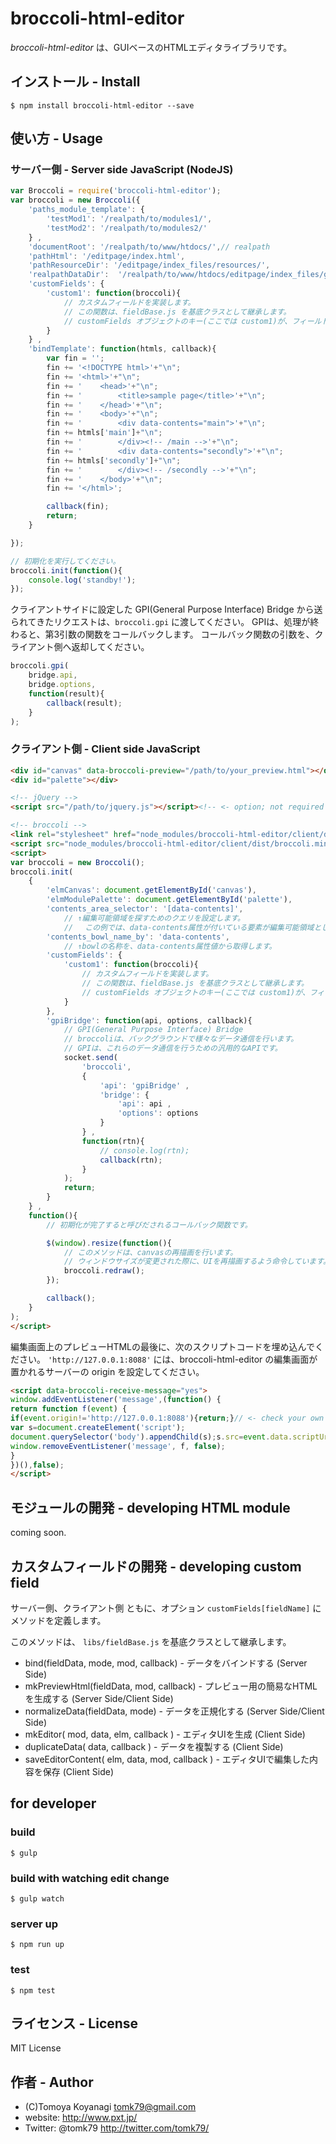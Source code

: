 # broccoli-html-editor

_broccoli-html-editor_ は、GUIベースのHTMLエディタライブラリです。

## インストール - Install

```
$ npm install broccoli-html-editor --save
```

## 使い方 - Usage

### サーバー側 - Server side JavaScript (NodeJS)

```js
var Broccoli = require('broccoli-html-editor');
var broccoli = new Broccoli({
	'paths_module_template': {
		'testMod1': '/realpath/to/modules1/',
		'testMod2': '/realpath/to/modules2/'
	} ,
	'documentRoot': '/realpath/to/www/htdocs/',// realpath
	'pathHtml': '/editpage/index.html',
	'pathResourceDir': '/editpage/index_files/resources/',
	'realpathDataDir':  '/realpath/to/www/htdocs/editpage/index_files/guieditor.ignore/',
	'customFields': {
		'custom1': function(broccoli){
			// カスタムフィールドを実装します。
			// この関数は、fieldBase.js を基底クラスとして継承します。
			// customFields オブジェクトのキー(ここでは custom1)が、フィールドの名称になります。
		}
	} ,
	'bindTemplate': function(htmls, callback){
		var fin = '';
		fin += '<!DOCTYPE html>'+"\n";
		fin += '<html>'+"\n";
		fin += '    <head>'+"\n";
		fin += '        <title>sample page</title>'+"\n";
		fin += '    </head>'+"\n";
		fin += '    <body>'+"\n";
		fin += '        <div data-contents="main">'+"\n";
		fin += htmls['main']+"\n";
		fin += '        </div><!-- /main -->'+"\n";
		fin += '        <div data-contents="secondly">'+"\n";
		fin += htmls['secondly']+"\n";
		fin += '        </div><!-- /secondly -->'+"\n";
		fin += '    </body>'+"\n";
		fin += '</html>';

		callback(fin);
		return;
	}

});

// 初期化を実行してください。
broccoli.init(function(){
	console.log('standby!');
});

```

クライアントサイドに設定した GPI(General Purpose Interface) Bridge から送られてきたリクエストは、`broccoli.gpi` に渡してください。
GPIは、処理が終わると、第3引数の関数をコールバックします。
コールバック関数の引数を、クライアント側へ返却してください。

```js
broccoli.gpi(
	bridge.api,
	bridge.options,
	function(result){
		callback(result);
	}
);
```


### クライアント側 - Client side JavaScript

```html
<div id="canvas" data-broccoli-preview="/path/to/your_preview.html"></div>
<div id="palette"></div>

<!-- jQuery -->
<script src="/path/to/jquery.js"></script><!-- <- option; not required -->

<!-- broccoli -->
<link rel="stylesheet" href="node_modules/broccoli-html-editor/client/dist/broccoli.min.css" />
<script src="node_modules/broccoli-html-editor/client/dist/broccoli.min.js"></script>
<script>
var broccoli = new Broccoli();
broccoli.init(
	{
		'elmCanvas': document.getElementById('canvas'),
		'elmModulePalette': document.getElementById('palette'),
		'contents_area_selector': '[data-contents]',
			// ↑編集可能領域を探すためのクエリを設定します。
			// 　この例では、data-contents属性が付いている要素が編集可能領域として認識されます。
		'contents_bowl_name_by': 'data-contents',
			// ↑bowlの名称を、data-contents属性値から取得します。
		'customFields': {
			'custom1': function(broccoli){
				// カスタムフィールドを実装します。
				// この関数は、fieldBase.js を基底クラスとして継承します。
				// customFields オブジェクトのキー(ここでは custom1)が、フィールドの名称になります。
			}
		},
		'gpiBridge': function(api, options, callback){
			// GPI(General Purpose Interface) Bridge
			// broccoliは、バックグラウンドで様々なデータ通信を行います。
			// GPIは、これらのデータ通信を行うための汎用的なAPIです。
			socket.send(
				'broccoli',
				{
					'api': 'gpiBridge' ,
					'bridge': {
						'api': api ,
						'options': options
					}
				} ,
				function(rtn){
					// console.log(rtn);
					callback(rtn);
				}
			);
			return;
		}
	} ,
	function(){
		// 初期化が完了すると呼びだされるコールバック関数です。

		$(window).resize(function(){
			// このメソッドは、canvasの再描画を行います。
			// ウィンドウサイズが変更された際に、UIを再描画するよう命令しています。
			broccoli.redraw();
		});

		callback();
	}
);
</script>
```

編集画面上のプレビューHTMLの最後に、次のスクリプトコードを埋め込んでください。
`'http://127.0.0.1:8088'` には、broccoli-html-editor の編集画面が置かれるサーバーの origin を設定してください。

```html
<script data-broccoli-receive-message="yes">
window.addEventListener('message',(function() {
return function f(event) {
if(event.origin!='http://127.0.0.1:8088'){return;}// <- check your own server's origin.
var s=document.createElement('script');
document.querySelector('body').appendChild(s);s.src=event.data.scriptUrl;
window.removeEventListener('message', f, false);
}
})(),false);
</script>
```


## モジュールの開発 - developing HTML module

coming soon.

## カスタムフィールドの開発 - developing custom field

サーバー側、クライアント側 ともに、オプション `customFields[fieldName]` にメソッドを定義します。

このメソッドは、 `libs/fieldBase.js` を基底クラスとして継承します。

- bind(fieldData, mode, mod, callback) - データをバインドする (Server Side)
- mkPreviewHtml(fieldData, mod, callback) - プレビュー用の簡易なHTMLを生成する (Server Side/Client Side)
- normalizeData(fieldData, mode) - データを正規化する (Server Side/Client Side)
- mkEditor( mod, data, elm, callback ) - エディタUIを生成 (Client Side)
- duplicateData( data, callback ) - データを複製する (Client Side)
- saveEditorContent( elm, data, mod, callback ) - エディタUIで編集した内容を保存 (Client Side)


## for developer

### build

```
$ gulp
```

### build with watching edit change

```
$ gulp watch
```

### server up

```
$ npm run up
```

### test

```
$ npm test
```

## ライセンス - License

MIT License


## 作者 - Author

- (C)Tomoya Koyanagi <tomk79@gmail.com>
- website: <http://www.pxt.jp/>
- Twitter: @tomk79 <http://twitter.com/tomk79/>
